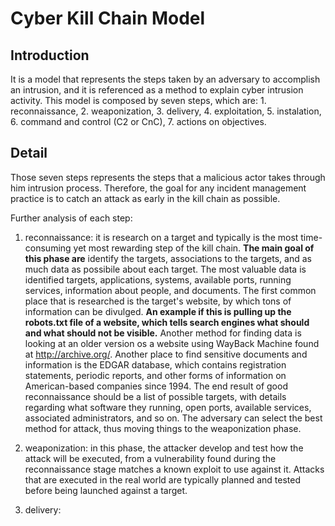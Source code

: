 # Cyber Kill Chain Model

## Introduction

It is a model that represents the steps taken by an adversary to accomplish an intrusion, and it is referenced as a method to explain cyber intrusion activity. This model is composed by seven steps, which are: 1. reconnaissance, 2. weaponization, 3. delivery, 4. exploitation, 5. instalation, 6. command and control (C2 or CnC), 7. actions on objectives.

## Detail

Those seven steps represents the steps that a malicious actor takes through him intrusion process. Therefore, the goal for any incident management practice is to catch an attack as early in the kill chain as possible.

Further analysis of each step:

1. reconnaissance: it is research on a target and typically is the most time-consuming yet most rewarding step of the kill chain. **The main goal of this phase are** identify the targets, associations to the targets, and as much data as possibile about each target. The most valuable data is identified targets, applications, systems, available ports, running services, information about people, and documents. The first common place that is researched is the target's website, by which tons of information can be divulged. **An example if this is pulling up the robots.txt file of a website, which tells search engines what should and what should not be visible.** Another method for finding data is looking at an older version os a website using WayBack Machine found at http://archive.org/. Another place to find sensitive documents and information is the EDGAR database, which contains registration statements, periodic reports, and other forms of information on American-based companies since 1994. The end result of good reconnaissance should be a list of possible targets, with details regarding what software they running, open ports, available services, associated administrators, and so on. The adversary can select the best method for attack, thus moving things to the weaponization phase.

2. weaponization: in this phase, the attacker develop and test how the attack will be executed, from a vulnerability found during the reconnaissance stage matches a known exploit to use against it. Attacks that are executed in the real world are typically planned and tested before being launched against a target.

3. delivery: 